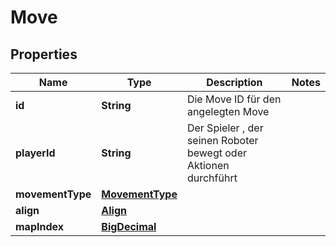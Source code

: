 # Move

## Properties
Name | Type | Description | Notes
------------ | ------------- | ------------- | -------------
**id** | **String** | Die Move ID für den angelegten Move | 
**playerId** | **String** | Der Spieler , der seinen Roboter bewegt oder Aktionen durchführt | 
**movementType** | [**MovementType**](MovementType.md) |  | 
**align** | [**Align**](Align.md) |  | 
**mapIndex** | [**BigDecimal**](BigDecimal.md) |  | 

